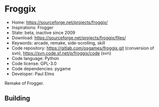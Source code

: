 # Froggix

- Home: https://sourceforge.net/projects/froggix/
- Inspirations: Frogger
- State: beta, inactive since 2009
- Download: https://sourceforge.net/projects/froggix/files/
- Keywords: arcade, remake, side-scrolling, skill
- Code repository: https://gitlab.com/osgames/froggix.git (conversion of svn), https://svn.code.sf.net/p/froggix/code (svn)
- Code language: Python
- Code license: GPL-3.0
- Code dependencies: pygame
- Developer: Paul Elms

Remake of Frogger.

## Building
